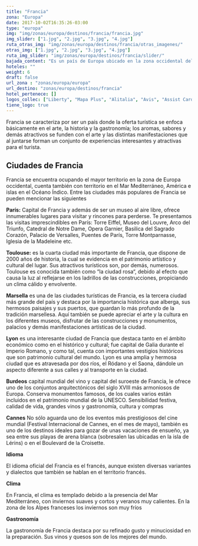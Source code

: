 ```yaml
---
title: "Francia"
zona: "Europa"
date: 2017-10-02T16:35:26-03:00
type: "europa"
img: "img/zonas/europa/destinos/francia/francia.jpg"
img_slider: ["1.jpg", "2.jpg", "3.jpg", "4.jpg"]
ruta_otras_img: "img/zonas/europa/destinos/francia/otras_imagenes/"
otras_img: ["1.jpg", "2.jpg", "3.jpg", "4.jpg"]
ruta_img_slider: "img/zonas/europa/destinos/francia/slider/"
bajada_content: "Es un país de Europa ubicado en la zona occidental del continente, este país es uno de los que goza de gran popularidad como destino turístico pues cuenta con grandes atracciones para el visitante en los distintos lugares del país, siendo París, además de su ciudad capital, uno de los lugares más visitados."
hoteles: ""
weight: 6
draft: false
url_zona : "zonas/europa/europa"
url_destino: "zonas/europa/destinos/francia"
hotel_pertenece: []
logos_collec: ["Liberty", "Mapa Plus", "Alitalia", "Avis", "Assist Card"]
tiene_logo: true
---
```


Francia se caracteriza por ser un país donde la oferta turística se enfoca básicamente en el arte, la historia y la gastronomía; los aromas, sabores y demás atractivos se funden con el arte y las distintas manifestaciones que al juntarse forman un conjunto de experiencias interesantes y atractivas para el turista.

## Ciudades de Francia

Francia se encuentra ocupando el mayor territorio en la zona de Europa occidental, cuenta también con territorio en el Mar Mediterráneo, América e islas en el Océano Índico. Entre las ciudades más populares de Francia se pueden mencionar las siguientes

**París:** Capital de Francia  y además de ser un museo al aire libre, ofrece innumerables lugares para visitar y rincones para perderse. Te presentamos las visitas imprescindibles en París:  Torre Eiffel, Museo del Louvre, Arco del Triunfo, Catedral de Notre Dame, Opera Garnier, Basilica del Sagrado Corazón, Palacio de Versalles, Puentes de París, Torre Montparnasse, Iglesia de la Madeleine  etc.

**Toulouse:** es la cuarta ciudad más importante de Francia, que dispone de 2000 años de historia, la cual se evidencia en el patrimonio artístico y cultural del lugar. Sus atractivos turísticos son, por demás, numerosos. Toulouse es conocida también como “la ciudad rosa“, debido al efecto que causa la luz al reflejarse en los ladrillos de las construcciones, propiciando un clima cálido y envolvente.

**Marsella** es una de las ciudades turísticas de Francia, es la tercera ciudad más grande del país y destaca por la importancia histórica que alberga, sus hermosos paisajes y sus puertos, que guardan lo más profundo de la tradición marsellesa. Aquí también se puede apreciar el arte y la cultura en los diferentes museos, disfrutar de las construcciones y monumentos, palacios y demás manifestaciones artísticas de la ciudad.

**Lyon** es una interesante ciudad de Francia que destaca tanto en el ámbito económico como en el histórico y cultural; fue capital de Galia durante el Imperio Romano, y como tal, cuenta con importantes vestigios históricos que son patrimonio cultural del mundo. Lyon es una amplia y hermosa ciudad que es atravesada por dos ríos, el Ródano y el Saona, dándole un aspecto diferente a sus calles y al transporte en la ciudad.

**Burdeos** capital mundial del vino y capital del suroeste de Francia, le ofrece uno de los conjuntos arquitectónicos del siglo XVIII más armoniosos de Europa. Conserva monumentos famosos, de los cuales varios están incluidos en el patrimonio mundial de la UNESCO. Sensibilidad festiva, calidad de vida, grandes vinos y gastronomía, cultura y compras

**Cannes** No sólo aguarda uno de los eventos más prestigiosos del cine mundial (Festival Internacional de Cannes, en el mes de mayo), también es uno de los destinos ideales para gozar de unas vacaciones de ensueño, ya sea entre sus playas de arena blanca (sobresalen las ubicadas en la isla de Lérins) o en el Boulevard de la Croisette.


**Idioma**

El idioma oficial del Francia es el francés, aunque existen diversas variantes y dialectos que también se hablan en el territorio francés.

**Clima**

En Francia, el clima es templado debido a la presencia del Mar Mediterráneo, con inviernos suaves y cortos y veranos muy calientes.   En la zona de los Alpes franceses los inviernos son muy fríos

**Gastronomía**

La gastronomía de Francia destaca por su refinado gusto y minuciosidad en la preparación. Sus vinos y quesos son de los mejores del mundo.
